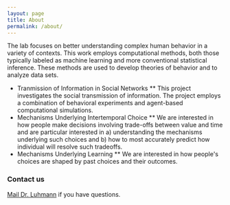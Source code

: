 ```yaml
---
layout: page
title: About
permalink: /about/
---
```


The lab focuses on better understanding complex human behavior in a variety of contexts.  This work employs computational methods, both those typically labeled as machine learning and more conventional statistical inference.  These methods are used to develop theories of behavior and to analyze data sets.

* Tranmission of Information in Social Networks
** This project investigates the social transmission of information. The project employs a combination of behavioral experiments and agent-based computational simulations.
* Mechanisms Underlying Intertemporal Choice
** We are interested in how people make decisions involving trade-offs between value and time and are particular interested in a) understanding the mechanisms underlying such choices and b) how to most accurately predict how individual will resolve such tradeoffs.
* Mechanisms Underlying Learning
** We are interested in how people's choices are shaped by past choices and their outcomes.

### Contact us

[Mail Dr. Luhmann](mailto:christian.luhmann@stonybrook.edu) if you have questions.
